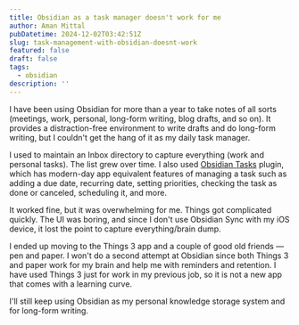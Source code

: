```yaml
---
title: Obsidian as a task manager doesn't work for me
author: Aman Mittal
pubDatetime: 2024-12-02T03:42:51Z
slug: task-management-with-obsidian-doesnt-work
featured: false
draft: false
tags:
  - obsidian
description: ''
---
```


I have been using Obsidian for more than a year to take notes of all sorts (meetings, work, personal, long-form writing, blog drafts, and so on). It provides a distraction-free environment to write drafts and do long-form writing, but I couldn't get the hang of it as my daily task manager.

I used to maintain an Inbox directory to capture everything (work and personal tasks). The list grew over time. I also used [Obsidian Tasks](<[https://github.com/obsidian-tasks-group/obsidian-tasks](https://github.com/obsidian-tasks-group/obsidian-tasks)>) plugin, which has modern-day app equivalent features of managing a task such as adding a due date, recurring date, setting priorities, checking the task as done or canceled, scheduling it, and more.

It worked fine, but it was overwhelming for me. Things got complicated quickly. The UI was boring, and since I don't use Obsidian Sync with my iOS device, it lost the point to capture everything/brain dump.

I ended up moving to the Things 3 app and a couple of good old friends &mdash; pen and paper. I won't do a second attempt at Obsidian since both Things 3 and paper work for my brain and help me with reminders and retention. I have used Things 3 just for work in my previous job, so it is not a new app that comes with a learning curve.

I'll still keep using Obsidian as my personal knowledge storage system and for long-form writing.
